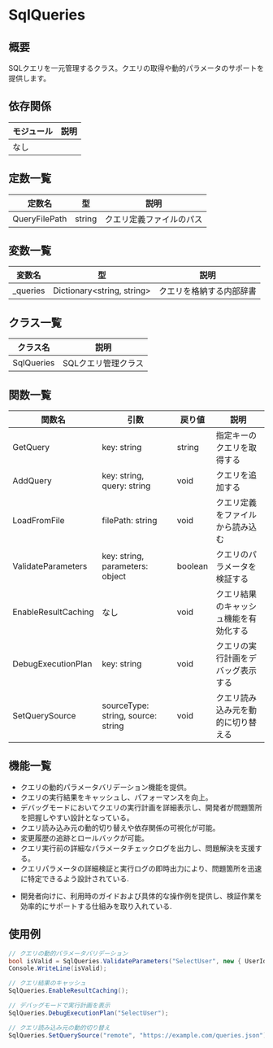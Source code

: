 # SqlQueries

## 概要
SQLクエリを一元管理するクラス。クエリの取得や動的パラメータのサポートを提供します。

## 依存関係
| モジュール | 説明 |
|-----------|------|
| なし      |      |

## 定数一覧
| 定数名 | 型 | 説明 |
|--------|----|------|
| QueryFilePath | string | クエリ定義ファイルのパス |

## 変数一覧
| 変数名 | 型 | 説明 |
|--------|----|------|
| _queries | Dictionary<string, string> | クエリを格納する内部辞書 |

## クラス一覧
| クラス名      | 説明                     |
|---------------|--------------------------|
| SqlQueries    | SQLクエリ管理クラス      |

## 関数一覧
| 関数名            | 引数                                     | 戻り値   | 説明                                          |
|-------------------|------------------------------------------|----------|-----------------------------------------------|
| GetQuery          | key: string                              | string   | 指定キーのクエリを取得する                    |
| AddQuery          | key: string, query: string               | void     | クエリを追加する                              |
| LoadFromFile      | filePath: string                         | void     | クエリ定義をファイルから読み込む              |
| ValidateParameters| key: string, parameters: object          | boolean  | クエリのパラメータを検証する                  |
| EnableResultCaching | なし                                 | void     | クエリ結果のキャッシュ機能を有効化する         |
| DebugExecutionPlan | key: string                             | void     | クエリの実行計画をデバッグ表示する            |
| SetQuerySource    | sourceType: string, source: string        | void     | クエリ読み込み元を動的に切り替える             |

## 機能一覧
- クエリの動的パラメータバリデーション機能を提供。
- クエリの実行結果をキャッシュし、パフォーマンスを向上。
- デバッグモードにおいてクエリの実行計画を詳細表示し、開発者が問題箇所を把握しやすい設計となっている。
- クエリ読み込み元の動的切り替えや依存関係の可視化が可能。
- 変更履歴の追跡とロールバックが可能。
- クエリ実行前の詳細なパラメータチェックログを出力し、問題解決を支援する。
- クエリパラメータの詳細検証と実行ログの即時出力により、問題箇所を迅速に特定できるよう設計されている.
+ 開発者向けに、利用時のガイドおよび具体的な操作例を提供し、検証作業を効率的にサポートする仕組みを取り入れている.

## 使用例
```csharp
// クエリの動的パラメータバリデーション
bool isValid = SqlQueries.ValidateParameters("SelectUser", new { UserId = 123 });
Console.WriteLine(isValid);

// クエリ結果のキャッシュ
SqlQueries.EnableResultCaching();

// デバッグモードで実行計画を表示
SqlQueries.DebugExecutionPlan("SelectUser");

// クエリ読み込み元の動的切り替え
SqlQueries.SetQuerySource("remote", "https://example.com/queries.json");
```
